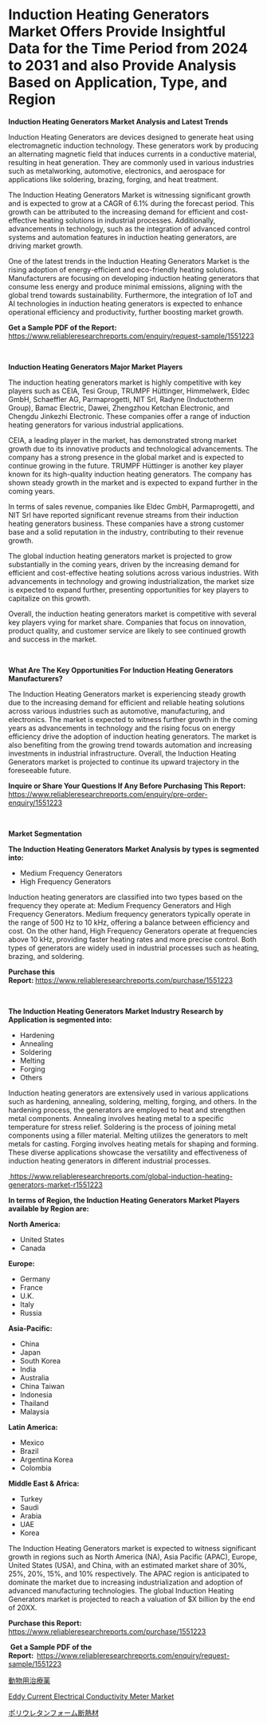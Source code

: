 <p><h1>Induction Heating Generators Market Offers Provide Insightful Data for the Time Period from 2024 to 2031 and also Provide Analysis Based on Application, Type, and Region</h1></p><p><strong>Induction Heating Generators Market Analysis and Latest Trends</strong></p>
<p><p>Induction Heating Generators are devices designed to generate heat using electromagnetic induction technology. These generators work by producing an alternating magnetic field that induces currents in a conductive material, resulting in heat generation. They are commonly used in various industries such as metalworking, automotive, electronics, and aerospace for applications like soldering, brazing, forging, and heat treatment.</p><p>The Induction Heating Generators Market is witnessing significant growth and is expected to grow at a CAGR of 6.1% during the forecast period. This growth can be attributed to the increasing demand for efficient and cost-effective heating solutions in industrial processes. Additionally, advancements in technology, such as the integration of advanced control systems and automation features in induction heating generators, are driving market growth.</p><p>One of the latest trends in the Induction Heating Generators Market is the rising adoption of energy-efficient and eco-friendly heating solutions. Manufacturers are focusing on developing induction heating generators that consume less energy and produce minimal emissions, aligning with the global trend towards sustainability. Furthermore, the integration of IoT and AI technologies in induction heating generators is expected to enhance operational efficiency and productivity, further boosting market growth.</p></p>
<p><strong>Get a Sample PDF of the Report:&nbsp;</strong> <a href="https://www.reliableresearchreports.com/enquiry/request-sample/1551223">https://www.reliableresearchreports.com/enquiry/request-sample/1551223</a></p>
<p>&nbsp;</p>
<p><strong>Induction Heating Generators Major Market Players</strong></p>
<p><p>The induction heating generators market is highly competitive with key players such as CEIA, Tesi Group, TRUMPF Hüttinger, Himmelwerk, Eldec GmbH, Schaeffler AG, Parmaprogetti, NIT Srl, Radyne (Inductotherm Group), Bamac Electric, Dawei, Zhengzhou Ketchan Electronic, and Chengdu Jinkezhi Electronic. These companies offer a range of induction heating generators for various industrial applications.</p><p>CEIA, a leading player in the market, has demonstrated strong market growth due to its innovative products and technological advancements. The company has a strong presence in the global market and is expected to continue growing in the future. TRUMPF Hüttinger is another key player known for its high-quality induction heating generators. The company has shown steady growth in the market and is expected to expand further in the coming years.</p><p>In terms of sales revenue, companies like Eldec GmbH, Parmaprogetti, and NIT Srl have reported significant revenue streams from their induction heating generators business. These companies have a strong customer base and a solid reputation in the industry, contributing to their revenue growth.</p><p>The global induction heating generators market is projected to grow substantially in the coming years, driven by the increasing demand for efficient and cost-effective heating solutions across various industries. With advancements in technology and growing industrialization, the market size is expected to expand further, presenting opportunities for key players to capitalize on this growth.</p><p>Overall, the induction heating generators market is competitive with several key players vying for market share. Companies that focus on innovation, product quality, and customer service are likely to see continued growth and success in the market.</p></p>
<p>&nbsp;</p>
<p><strong>What Are The Key Opportunities For Induction Heating Generators Manufacturers?</strong></p>
<p><p>The Induction Heating Generators market is experiencing steady growth due to the increasing demand for efficient and reliable heating solutions across various industries such as automotive, manufacturing, and electronics. The market is expected to witness further growth in the coming years as advancements in technology and the rising focus on energy efficiency drive the adoption of induction heating generators. The market is also benefiting from the growing trend towards automation and increasing investments in industrial infrastructure. Overall, the Induction Heating Generators market is projected to continue its upward trajectory in the foreseeable future.</p></p>
<p><strong>Inquire or Share Your Questions If Any Before Purchasing This Report:</strong> <a href="https://www.reliableresearchreports.com/enquiry/pre-order-enquiry/1551223">https://www.reliableresearchreports.com/enquiry/pre-order-enquiry/1551223</a></p>
<p>&nbsp;</p>
<p><strong>Market Segmentation</strong></p>
<p><strong>The Induction Heating Generators Market Analysis by types is segmented into:</strong></p>
<p><ul><li>Medium Frequency Generators</li><li>High Frequency Generators</li></ul></p>
<p><p>Induction heating generators are classified into two types based on the frequency they operate at: Medium Frequency Generators and High Frequency Generators. Medium frequency generators typically operate in the range of 500 Hz to 10 kHz, offering a balance between efficiency and cost. On the other hand, High Frequency Generators operate at frequencies above 10 kHz, providing faster heating rates and more precise control. Both types of generators are widely used in industrial processes such as heating, brazing, and soldering.</p></p>
<p><strong>Purchase this Report:&nbsp;</strong><a href="https://www.reliableresearchreports.com/purchase/1551223">https://www.reliableresearchreports.com/purchase/1551223</a></p>
<p>&nbsp;</p>
<p><strong>The Induction Heating Generators Market Industry Research by Application is segmented into:</strong></p>
<p><ul><li>Hardening</li><li>Annealing</li><li>Soldering</li><li>Melting</li><li>Forging</li><li>Others</li></ul></p>
<p><p>Induction heating generators are extensively used in various applications such as hardening, annealing, soldering, melting, forging, and others. In the hardening process, the generators are employed to heat and strengthen metal components. Annealing involves heating metal to a specific temperature for stress relief. Soldering is the process of joining metal components using a filler material. Melting utilizes the generators to melt metals for casting. Forging involves heating metals for shaping and forming. These diverse applications showcase the versatility and effectiveness of induction heating generators in different industrial processes.</p></p>
<p><a href="https://www.reliableresearchreports.com/global-induction-heating-generators-market-r1551223">&nbsp;https://www.reliableresearchreports.com/global-induction-heating-generators-market-r1551223</a></p>
<p><strong>In terms of Region, the Induction Heating Generators Market Players available by Region are:</strong></p>
<p>
    <p> <strong> North America: </strong>
        <ul>
            <li>United States</li>
            <li>Canada</li>
        </ul>
        </p> 
    <p> <strong> Europe: </strong>
        <ul>
            <li>Germany</li>
            <li>France</li>
            <li>U.K.</li>
            <li>Italy</li>
            <li>Russia</li>
        </ul>
        </p> 
    <p> <strong> Asia-Pacific: </strong>
        <ul>
            <li>China</li>
            <li>Japan</li>
            <li>South Korea</li>
            <li>India</li>
            <li>Australia</li>
            <li>China Taiwan</li>
            <li>Indonesia</li>
            <li>Thailand</li>
            <li>Malaysia</li>
        </ul>
        </p> 
    <p> <strong> Latin America: </strong>
        <ul>
            <li>Mexico</li>
            <li>Brazil</li>
            <li>Argentina Korea</li>
            <li>Colombia</li>
        </ul>
        </p> 
    <p> <strong> Middle East & Africa: </strong>
        <ul>
            <li>Turkey</li>
            <li>Saudi</li>
            <li>Arabia</li>
            <li>UAE</li>
            <li>Korea</li>
        </ul>
    </p>
    </p>
<p><p>The Induction Heating Generators market is expected to witness significant growth in regions such as North America (NA), Asia Pacific (APAC), Europe, United States (USA), and China, with an estimated market share of 30%, 25%, 20%, 15%, and 10% respectively. The APAC region is anticipated to dominate the market due to increasing industrialization and adoption of advanced manufacturing technologies. The global Induction Heating Generators market is projected to reach a valuation of $X billion by the end of 20XX.</p></p>
<p><strong>Purchase this Report: </strong><a href="https://www.reliableresearchreports.com/purchase/1551223">https://www.reliableresearchreports.com/purchase/1551223</a></p>
<p>&nbsp;<strong>Get a Sample PDF of the Report:&nbsp;&nbsp;</strong><a href="https://www.reliableresearchreports.com/enquiry/request-sample/1551223">https://www.reliableresearchreports.com/enquiry/request-sample/1551223</a></p>
<p><strong></strong></p>
<p><p><a href="https://github.com/RodHoppe07/Market-Research-Report-List-1/blob/main/596162027236.md">動物用治療薬</a></p><p><a href="https://github.com/mbisetmhermsr/Market-Research-Report-List-2/blob/main/eddy-current-electrical-conductivity-meter-market.md">Eddy Current Electrical Conductivity Meter Market</a></p><p><a href="https://github.com/laurenreichert/Market-Research-Report-List-1/blob/main/583271327235.md">ポリウレタンフォーム断熱材</a></p></p>